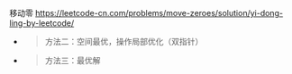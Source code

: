 
移动零 https://leetcode-cn.com/problems/move-zeroes/solution/yi-dong-ling-by-leetcode/
- > 方法二：空间最优，操作局部优化（双指针）
- > 方法三：最优解
